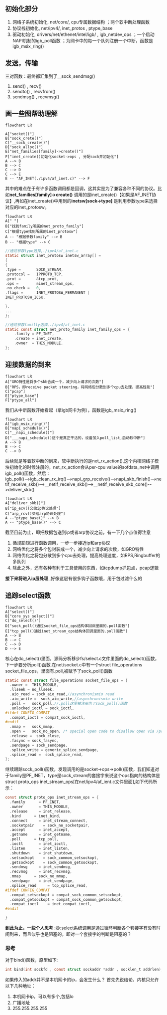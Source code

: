 ## 初始化部分
1. 网络子系统初始化, net/core/, cpu专属数据结构 ；两个软中断处理函数
2. 协议栈初始化, net/ipv4/, inet_protos , ptype_base
3. 驱动初始化, drivers/net/ethenet/intel/igb/ , igb_netdev_ops ；一个启动NAPI机制的igb_poll函数 ；为网卡中的每一个队列注册一个中断，函数是igb_msix_ring() 

## 发送，传输
三对函数：最终都汇集到了__sock_sendmsg()
1. send() , recv()
2. sendto() , recvfrom()
3. sendmsg() , recvmsg()

## 画一些图帮助理解
```mermaid
flowchart LR

A["socket()"]
B["sock_crete()"]
C["__sock_create()"]
D["sock_alloc()"]
E["net_families[family]->create()"]
F["inet_create()初始化socket->ops , 分配sock并初始化"]
A --> B
B --> C
C --> D
C --> E
E -- "AF_INET(./ipv4/af_inet.c)" --> F

`````

其中的难点在于有许多函数调用都是回调，这其实是为了兼容各种不同的协议。比如**net_families[family]->create()** 调用的是inet_create()【如果是AF_INET协议】,再如在inet_create()中用到的**inetsw[sock->type]** 是利用参数type来选择对应的inet_protosw。
```mermaid
flowchart LR
A[" "]
B["找到family所属的net_proto_family"]
C["根据type找到所属的inet_protosw"]
A -- "根据参数family" --> B
B -- "根据type" --> C
`````



```c
//通过参数type选择,./ipv4/af_inet.c
static struct inet_protosw inetsw_array[] =                                                                                                                            
{
{
.type =       SOCK_STREAM,
.protocol =   IPPROTO_TCP,
.prot =       &tcp_prot,
.ops =        &inet_stream_ops,
.no_check =   0,   
.flags =      INET_PROTOSW_PERMANENT |
INET_PROTOSW_ICSK,

},
...
};
`````
```c
//通过参数familly选择,./ipv4/af_inet.c
static const struct net_proto_family inet_family_ops = {
    .family = PF_INET,
    .create = inet_create,
    .owner  = THIS_MODULE,
};
````
## 迎接数据的到来
```mermaid
flowchart LR
A["GRO特性是将多个skb合成一个，减少向上请求的次数"]
B["RPS，即receive packet steering，将网络包分散到多个cpu去处理，提高性能"]
C["pcap"]
E["ptype_base"]
F["ptype_all"]

`````
我们从中断函数开始看起（拿igb网卡为例），函数是igb_msix_ring()
```mermaid
flowchart LR
A["igb_msix_ring()"]
B["napi_schedule()"]
C["__napi_schedule()"]
D["___napi_schedule()这个是真正干活的，设备加入poll_list,启动软中断"]
A --> B
B --> C
C --> D
`````

后续就是等着软中断的到来，软中断执行的是net_rx_action(),这个内核网络子模块初始化的时候注册的。net_rx_action会从per-cpu value的sofdata_net中调用igb_poll()函数，然后：\
igb_poll()-->igb_clean_rx_irq()-->napi_grp_receive()-->napi_skb_finish()-->ne  tif_receive_skb()-->__netif_receive_skb()-->__netif_receive_skb_core()-->deliver_skb()
```mermaid
flowchart LR
A["deliver_skb()"]
B["ip_ecv()交给ip协议处理"]
C["arp_rcv()交给arp协议处理"]
A --"ptype_base()" --> B
A -- "ptype_base()" --> C
`````

截至目前为止，即把数据包送到ip或者arp协议之前，有一下几个点值得注意
1. 循规蹈矩进行函数调用，一步一步接近ip和arp协议
2. 网络优化之将多个包封装成一个，减少向上请求的次数，如GRO特性
3. 网络优化之将包分散到多个cpu去处理，提高处理速度，如RPS,Ringbuffer的多队列
4. 除此之外，还有各种有利于工具使用的东西，如tcpdump抓包点，pcap逻辑

**接下来将进入ip层处理** ,好像这层有很多钩子函数哦，用于包过滤什么的

## 追踪select函数
```mermaid
flowchart LR
A["select()"]
B["core_sys_select()"]
C["do_select()"]
D["sock_poll()通过socket_file_ops结构体回调里面的.poll函数"]
E["tcp_poll()通过inet_stream_ops结构体回调里面的.poll函数"]
A --> B
B --> C
C --> D
D --> E
`````


核心在do_select()里面，源码分析移步fs/select.c文件里面的do_select()函数，下一步要分析poll()函数.在net/socket.c中有一个struct file_operations socket_file_ops，里面有.poll,被赋予了sock_poll()函数
```c
static const struct file_operations socket_file_ops = {
  .owner =  THIS_MODULE,
  .llseek = no_llseek,
  .aio_read = sock_aio_read,//asynchronismio read
  .aio_write =  sock_aio_write,//asynchronismio write
  .poll =   sock_poll,//.poll这里被注册为了sock_poll()函数
  .unlocked_ioctl = sock_ioctl,
#ifdef CONFIG_COMPAT
  .compat_ioctl = compat_sock_ioctl,
#endif
  .mmap =   sock_mmap,
  .open =   sock_no_open, /* special open code to disallow open via /proc */
  .release =  sock_close,
  .fasync = sock_fasync,
  .sendpage = sock_sendpage,
  .splice_write = generic_splice_sendpage,
  .splice_read =  sock_splice_read,
};
`````
继续跟踪sock_poll()函数，发现调用的是socket->ops->poll()函数，我们知道对于family是PF_INET，type是sock_stream的套接字来说这个ops指向的结构体是struct proto_ops inet_stream_ops[在net/ipv4/af_ient.c文件里面],如下代码所示：
```c
const struct proto_ops inet_stream_ops = {
  .family      = PF_INET,
  .owner       = THIS_MODULE,
  .release     = inet_release,
  .bind      = inet_bind,
  .connect     = inet_stream_connect,
  .socketpair    = sock_no_socketpair,
  .accept      = inet_accept,
  .getname     = inet_getname,
  .poll      = tcp_poll,
  .ioctl       = inet_ioctl,
  .listen      = inet_listen,
  .shutdown    = inet_shutdown,
  .setsockopt    = sock_common_setsockopt,
  .getsockopt    = sock_common_getsockopt,
  .sendmsg     = inet_sendmsg,
  .recvmsg     = inet_recvmsg,
  .mmap      = sock_no_mmap,
  .sendpage    = inet_sendpage,
  .splice_read     = tcp_splice_read,
#ifdef CONFIG_COMPAT
  .compat_setsockopt = compat_sock_common_setsockopt,
  .compat_getsockopt = compat_sock_common_getsockopt,
  .compat_ioctl    = inet_compat_ioctl,
#endif

}

`````
**到此为止，一些个人思考** ::smile::select系统调用是通过循环判断各个套接字有没有时间到来，而且似乎也是阻塞的，即对一个套接字的判断是阻塞的？
### 思考
对于bind()函数，原型如下:
```c
int bind(int sockfd , const struct sockaddr *addr , socklen_t addrlen);
`````

如果传入的addr并不是本机网卡的ip，会发生什么？
首先先说结论，内核只允许以下几种地址：
1. 本机网卡ip，可以有多个,包括lo
2. 广播地址
3. 255.255.255.255
